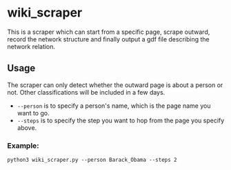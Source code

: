 # wiki_scraper
This is a scraper which can start from a specific page, scrape outward, record the network structure and finally output a gdf file describing the network relation.

## Usage
The scraper can only detect whether the outward page is about a person or not. Other classifications will be included in a few days.
* ```--person``` is to specify a person's name, which is the page name you want to go. 
* ```--steps``` is to specify the step you want to hop from the page you specify above.
### Example:
```commend line
python3 wiki_scraper.py --person Barack_Obama --steps 2
```
